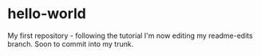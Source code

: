 # hello-world
My first repository - following the tutorial
I'm now editing my readme-edits branch. Soon to commit into my trunk. 
